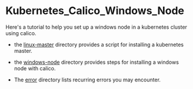 # Kubernetes_Calico_Windows_Node

Here's a tutorial to help you set up a windows node in a kubernetes cluster using calico.

- the [linux-master](https://github.com/Itayon/Kubernetes_Calico_Windows_Node/tree/main/linux-master) directory provides a script for installing a kubernetes master.

- the [windows-node](https://github.com/Itayon/Kubernetes_Calico_Windows_Node/tree/main/windows-node) directory provides steps for installing a windows node with calico.

- The [error](https://github.com/Itayon/Kubernetes_Calico_Windows_Node/tree/main/error) directory lists recurring errors you may encounter.
